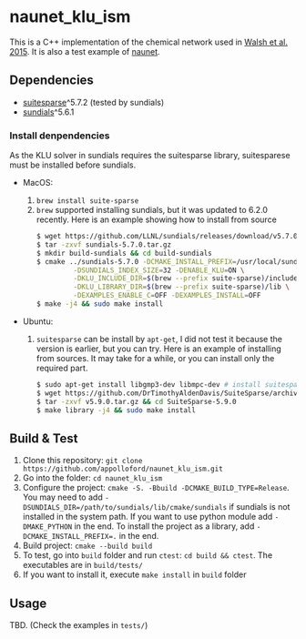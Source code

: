 # naunet_klu_ism

This is a C++ implementation of the chemical network used in [Walsh et al. 2015](https://ui.adsabs.harvard.edu/abs/2015A%26A...582A..88W/abstract). 
It is also a test example of [naunet](https://github.com/appolloford/naunet).

## Dependencies

- [suitesparse](https://github.com/DrTimothyAldenDavis/SuiteSparse)^5.7.2 (tested by sundials)
- [sundials](https://github.com/LLNL/sundials)^5.6.1

### Install denpendencies

As the KLU solver in sundials requires the suitesparse library, suitesparese must be installed before sundials.

- MacOS: 
  1. `brew install suite-sparse`
  2. `brew` supported installing sundials, but it was updated to 6.2.0 recently. Here is an example showing how to install from source
     ```bash
     $ wget https://github.com/LLNL/sundials/releases/download/v5.7.0/sundials-5.7.0.tar.gz
     $ tar -zxvf sundials-5.7.0.tar.gz
     $ mkdir build-sundials && cd build-sundials
     $ cmake ../sundials-5.7.0 -DCMAKE_INSTALL_PREFIX=/usr/local/sundials \
              -DSUNDIALS_INDEX_SIZE=32 -DENABLE_KLU=ON \
              -DKLU_INCLUDE_DIR=$(brew --prefix suite-sparse)/include \
              -DKLU_LIBRARY_DIR=$(brew --prefix suite-sparse)/lib \
              -DEXAMPLES_ENABLE_C=OFF -DEXAMPLES_INSTALL=OFF
     $ make -j4 && sudo make install
     ```

- Ubuntu:
  1. `suitesparse` can be install by `apt-get`, I did not test it because the version is earlier, but you can try.
     Here is an example of installing from sources. It may take for a while, or you can install only the required part.
     ```bash
     $ sudo apt-get install libgmp3-dev libmpc-dev # install suitesparse dependencies
     $ wget https://github.com/DrTimothyAldenDavis/SuiteSparse/archive/refs/tags/v5.9.0.tar.gz 
     $ tar -zxvf v5.9.0.tar.gz && cd SuiteSparse-5.9.0
     $ make library -j4 && sudo make install
     ```

## Build & Test

1. Clone this repository: `git clone https://github.com/appolloford/naunet_klu_ism.git`
2. Go into the folder: `cd naunet_klu_ism`
3. Configure the project: `cmake -S. -Bbuild -DCMAKE_BUILD_TYPE=Release`. 
   You may need to add `-DSUNDIALS_DIR=/path/to/sundials/lib/cmake/sundials` if sundials is not installed in the system path.
   If you want to use python module add `-DMAKE_PYTHON` in the end.
   To install the project as a library, add `-DCMAKE_INSTALL_PREFIX=.` in the end.
4. Build project: `cmake --build build`
5. To test, go into `build` folder and run `ctest`: `cd build && ctest`. The executables are in `build/tests/`
6. If you want to install it, execute `make install` in `build` folder

## Usage

TBD. (Check the examples in `tests/`)
